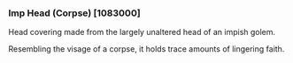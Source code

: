 ### Imp Head (Corpse) [1083000]

Head covering made from the largely unaltered head of an impish golem.

Resembling the visage of a corpse, it holds trace amounts of lingering faith.